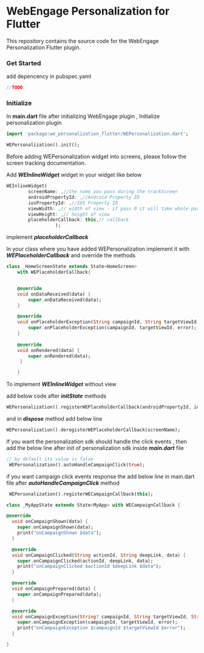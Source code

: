 
# WebEngage Personalization for Flutter

This repository contains the source code for the WebEngage Personalization Flutter plugin.

### Get Started
add depencency in pubspec.yaml

```dart
//TODO
```

### Initialize

In **main.dart** file after initializing WebEngage plugin , Initialize personalization plugin

```dart
import 'package:we_personalization_flutter/WEPersonalization.dart';

WEPersonalization().init();

```

Before adding WEPersonalization widget into screens, please follow the screen tracking documentation.

Add ***WEInlineWidget*** widget in your widget like below

```dart
WEInlineWidget(
        screenName: ,//the name you pass during the trackScreen
        androidPropertyId: ,//Android Property ID
        iosPropertyId: ,//IOS Property ID
        viewWidth: ,// width of view - if pass 0 it will take whole parent  width
        viewHeight: ,// height of view 
        placeholderCallback: this,// callback 
                  );
```

implement ***placeholderCallback***

In your class where you have added WEPersonalization implement it with ***WEPlaceholderCallback*** and override the methods


```dart
class _HomeScreenState extends State<HomeScreen>
    with WEPlaceholderCallback{


    @override
    void onDataReceived(data) {
        super.onDataReceived(data);
    }

    @override
    void onPlaceholderException(String campaignId, String targetViewId,     String error) {
        super.onPlaceholderException(campaignId, targetViewId, error);
    }
  
    @override
    void onRendered(data) {
        super.onRendered(data);
     }

    }
```

To implement ***WEInlineWidget*** without view

add below code after ***initState*** methods

```dart
WEPersonalization().registerWEPlaceholderCallback(androidPropertyId, iosPropertyId, screenName);
```

and in ***dispose*** method add below line

```dart
WEPersonalization().deregisterWEPlaceholderCallback(screenName);
```


If you want the personalization sdk should handle the click events ,
then add the below line after init of personalization sdk inside ***main.dart*** file

```dart
// by default its value is false
 WEPersonalization().autoHandleCampaignClick(true);
```

if you want campaign click events response the add below line in main.dart file after ***autoHandleCampaignClick*** method

```dart
 WEPersonalization().registerWECampaignCallback(this);
```

```dart
class _MyAppState extends State<MyApp> with WECampaignCallback {

@override
  void onCampaignShown(data) {
    super.onCampaignShown(data);
    print("onCampaignShown $data");
  }

  @override
  void onCampaignClicked(String actionId, String deepLink, data) {
    super.onCampaignClicked(actionId, deepLink, data);
    print("onCampaignClicked $actionId $deepLink $data");
  }

  @override
  void onCampaignPrepared(data) {
    super.onCampaignPrepared(data);
  }

  @override
  void onCampaignException(String? campaignId, String targetViewId, String error) {
    super.onCampaignException(campaignId, targetViewId, error);
    print("onCampaignException $campaignId $targetViewId $error");
  }

}
```





